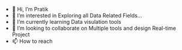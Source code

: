 - 👋 Hi, I’m Pratik
- 👀 I’m interested in Exploring all Data Related Fields...
- 🌱 I’m currently learning Data visulation tools
- 💞️ I’m looking to collaborate on Multiple tools and design Real-time Project
- 📫 How to reach 

<!---
Pragang007/Pragang007 is a ✨ special ✨ repository because its `README.md` (this file) appears on your GitHub profile.
You can click the Preview link to take a look at your changes.
--->
